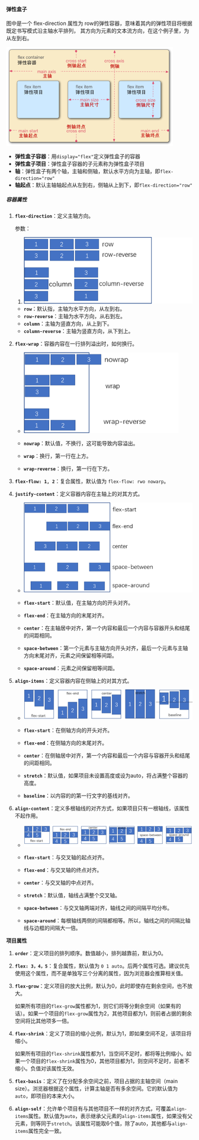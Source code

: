 #### 弹性盒子

图中是一个 flex-direction 属性为 row的弹性容器，意味着其内的弹性项目将根据既定书写模式沿主轴水平排列， 其方向为元素的文本流方向，在这个例子里，为从左到右。

<img src="..\img\001.png" alt="008" style="zoom:80%;" />

- **弹性盒子容器**：用`display="flex"`定义弹性盒子的容器
- **弹性盒子项目**：弹性盒子容器的子元素称为弹性盒子项目
- **轴**：弹性盒子有两个轴，主轴和侧轴，默认水平方向为主轴，即`flex-direction="row"`
- **轴起点**：默认主轴轴起点从左到右，侧轴从上到下，即`flex-direction="row"`

##### 容器属性

1. **`flex-direction`**：定义主轴方向。

   参数：

   1. <img src="..\img\002.png" alt="008" style="zoom:80%" />

   - **`row`**：默认指，主轴为水平方向，从左到右。
   - **`row-reverse`**：主轴为水平方向，从右到左。
   - **`column`**：主轴为竖直方向，从上到下。
   - **`column-reverse`**：主轴为竖直方向，从下到上。

2. **`flex-wrap`**：容器内容在一行排列溢出时，如何换行。

   - <img src="..\img\003.png" alt="008" style="zoom:80%" />

   - **`nowrap`**：默认值，不换行，这可能导致内容溢出。

   - **`wrap`**：换行，第一行在上方。

   - **`wrap-reverse`**：换行，第一行在下方。

3. **`flex-flow: 1, 2`**：复合属性，默认值为 `flex-flow: rwo nowarp`。

4. **`justify-content`**：定义容器内容在主轴上的对其方式。

   - <img src="..\img\004.png" alt="008" style="zoom:80%" />

   - **`flex-start`**：默认值，在主轴方向的开头对齐。
   - **`flex-end`**：在主轴方向的末尾对齐。
   - **`center`**：在主轴居中对齐，第一个内容和最后一个内容与容器开头和结尾的间距相同。
   - **`space-between`**：第一个元素与主轴方向开头对齐，最后一个元素与主轴方向末尾对齐，元素之间保留相等间距。
   - **`space-around`**：元素之间保留相等间距。

5. **`align-items`**：定义容器内容在侧轴上的对其方式。

   - <img src="..\img\005.png" alt="008" style="zoom:80%" />

   - **`flex-start`**：在侧轴方向的开头对齐。
   - **`flex-end`**：在侧轴方向的末尾对齐。
   - **`center`**：在侧轴居中对齐，第一个内容和最后一个内容与容器开头和结尾的间距相同。
   - **`stretch`**：默认值，如果项目未设置高度或设为auto，将占满整个容器的高度。
   - **`baseline`**：以内容的的第一行文字的基线对齐。

6. **`align-content`**：定义多根轴线的对齐方式，如果项目只有一根轴线，该属性不起作用。

   - <img src="..\img\006.png" alt="008" style="zoom:80%" />

   - **`flex-start`**：与交叉轴的起点对齐。
   - **`flex-end`**：与交叉轴的终点对齐。
   - **`center`**：与交叉轴的中点对齐。
   - **`stretch`**：默认值，轴线占满整个交叉轴。
   - **`space-between`**：与交叉轴两端对齐，轴线之间的间隔平均分布。
   - **`space-around`**：每根轴线两侧的间隔都相等。所以，轴线之间的间隔比轴线与边框的间隔大一倍。

**项目属性**

1. **`order`**：定义项目的排列顺序。数值越小，排列越靠前，默认为0。

2. **`flex: 3，4，5`**：复合属性，默认值为 `0 1 auto`。后两个属性可选。建议优先使用这个属性，而不是单独写三个分离的属性，因为浏览器会推算相关值。

3. **`flex-grow`**：定义项目的放大比例，默认为0，此时即使存在剩余空间，也不放大。

   如果所有项目的`flex-grow`属性都为1，则它们将等分剩余空间（如果有的话）。如果一个项目的`flex-grow`属性为2，其他项目都为1，则前者占据的剩余空间将比其他项多一倍。

4. **`flex-shrink`**：定义了项目的缩小比例，默认为1，即如果空间不足，该项目将缩小。

   如果所有项目的`flex-shrink`属性都为1，当空间不足时，都将等比例缩小。如果一个项目的`flex-shrink`属性为0，其他项目都为1，则空间不足时，前者不缩小。负值对该属性无效。

5. **`flex-basis`**：定义了在分配多余空间之前，项目占据的主轴空间（main size）。浏览器根据这个属性，计算主轴是否有多余空间。它的默认值为`auto`，即项目的本来大小。

6. **`align-self`**：允许单个项目有与其他项目不一样的对齐方式，可覆盖`align-items`属性。默认值为`auto`，表示继承父元素的`align-items`属性，如果没有父元素，则等同于`stretch`。该属性可能取6个值，除了auto，其他都与`align-items`属性完全一致。